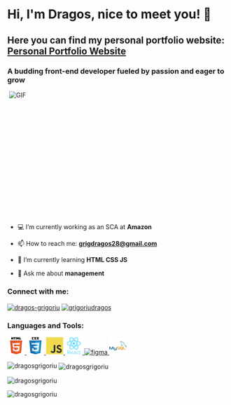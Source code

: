 <h1>Hi, I'm Dragos, nice to meet you! 👋</h1>
<h2>Here you can find my personal portfolio website:
<a href="https://dragosgrigoriu.github.io/portfoliowebsite/" target="_blank">Personal Portfolio Website</a>
</h2>
<h3>A budding front-end developer fueled by passion and eager to grow</h3>
<img align="right" alt="GIF" src="https://media4.giphy.com/media/qgQUggAC3Pfv687qPC/giphy.gif?cid=ecf05e47t8gr32kdmumuq9ab1mz4921vnafqvgdzwokk6jwt&rid=giphy.gif&ct=g" width="500" height="300" />

- 💻 I’m currently working as an SCA at **Amazon**

- 📫 How to reach me: **grigdragos28@gmail.com**

- 🌱 I’m currently learning **HTML CSS JS**

- 💬 Ask me about **management**

<h3 align="left">Connect with me:</h3>
<p align="left">
<a href="https://linkedin.com/in/dragos-grigoriu" target="blank"><img align="center" src="https://raw.githubusercontent.com/rahuldkjain/github-profile-readme-generator/master/src/images/icons/Social/linked-in-alt.svg" alt="dragos-grigoriu" height="30" width="40" /></a>
<a href="https://instagram.com/grigoriudragos" target="blank"><img align="center" src="https://raw.githubusercontent.com/rahuldkjain/github-profile-readme-generator/master/src/images/icons/Social/instagram.svg" alt="grigoriudragos" height="30" width="40" /></a>
</p>

<h3 align="left">Languages and Tools:</h3>
<p align="left">
    <a href="https://www.w3.org/html/" target="_blank" rel="noreferrer">
        <img src="https://raw.githubusercontent.com/devicons/devicon/master/icons/html5/html5-original-wordmark.svg" alt="html5" width="40" height="40"/>
    </a>
    <a href="https://www.w3schools.com/css/" target="_blank" rel="noreferrer">
        <img src="https://raw.githubusercontent.com/devicons/devicon/master/icons/css3/css3-original-wordmark.svg" alt="css3" width="40" height="40"/>
    </a>
    <a href="https://developer.mozilla.org/en-US/docs/Web/JavaScript" target="_blank" rel="noreferrer">
        <img src="https://raw.githubusercontent.com/devicons/devicon/master/icons/javascript/javascript-original.svg" alt="javascript" width="40" height="40"/>
    </a>
    <a href="https://reactjs.org/" target="_blank" rel="noreferrer">
        <img src="https://raw.githubusercontent.com/devicons/devicon/master/icons/react/react-original-wordmark.svg" alt="react" width="40" height="40"/>
    </a>
    <a href="https://www.figma.com/" target="_blank" rel="noreferrer">
        <img src="https://www.vectorlogo.zone/logos/figma/figma-icon.svg" alt="figma" width="40" height="40"/>
    </a>
    <a href="https://www.mysql.com/" target="_blank" rel="noreferrer">
        <img src="https://raw.githubusercontent.com/devicons/devicon/master/icons/mysql/mysql-original-wordmark.svg" alt="mysql" width="40" height="40"/>
    </a>
</p>

<p><img align="left" src="https://github-readme-stats.vercel.app/api/top-langs?username=dragosgrigoriu&show_icons=true&locale=en&layout=compact" alt="dragosgrigoriu" /></p>

<p>&nbsp;<img align="center" src="https://github-readme-stats.vercel.app/api?username=dragosgrigoriu&show_icons=true&locale=en" alt="dragosgrigoriu" /></p>

<p><img align="center" src="https://github-readme-streak-stats.herokuapp.com/?user=dragosgrigoriu&" alt="dragosgrigoriu" /></p>

<p align="left"> <img src="https://komarev.com/ghpvc/?username=dragosgrigoriu&label=Profile%20views&color=0e75b6&style=flat" alt="dragosgrigoriu" /> </p>

